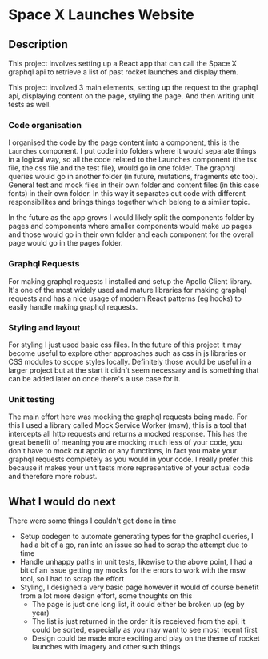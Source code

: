 # Space X Launches Website

## Description
This project involves setting up a React app that can call the Space X graphql api to retrieve a list of past rocket launches and display them.

This project involved 3 main elements, setting up the request to the graphql api, displaying content on the page, styling the page. And then writing unit tests as well.

### Code organisation

I organised the code by the page content into a component, this is the `Launches` component. I put code into folders where it would separate things in a logical way, so all the code related to the Launches component (the tsx file, the css file and the test file), would go in one folder. The graphql queries would go in another folder (in future, mutations, fragments etc too). General test and mock files in their own folder and content files (in this case fonts) in their own folder. In this way it separates out code with different responsibilites and brings things together which belong to a similar topic. 

In the future as the app grows I would likely split the components folder by pages and components where smaller components would make up pages and those would go in their own folder and each component for the overall page would go in the pages folder.

### Graphql Requests

For making graphql requests I installed and setup the Apollo Client library. It's one of the most widely used and mature libraries for making graphql requests and has a nice usage of modern React patterns (eg hooks) to easily handle making graphql requests.

### Styling and layout

For styling I just used basic css files. In the future of this project it may become useful to explore other approaches such as css in js libraries or CSS modules to scope styles locally. Definitely those would be useful in a larger project but at the start it didn't seem necessary and is something that can be added later on once there's a use case for it.

### Unit testing

The main effort here was mocking the graphql requests being made. For this I used a library called Mock Service Worker (msw), this is a tool that intercepts all http requests and returns a mocked response. This has the great benefit of meaning you are mocking much less of your code, you don't have to mock out apollo or any functions, in fact you make your graphql requests completely as you would in your code. I really prefer this because it makes your unit tests more representative of your actual code and therefore more robust.

## What I would do next
There were some things I couldn't get done in time
- Setup codegen to automate generating types for the graphql queries, I had a bit of a go, ran into an issue so had to scrap the attempt due to time
- Handle unhappy paths in unit tests, likewise to the above point, I had a bit of an issue getting my mocks for the errors to work with the msw tool, so I had to scrap the effort
- Styling, I designed a very basic page however it would of course benefit from a lot more design effort, some thoughts on this
    - The page is just one long list, it could either be broken up (eg by year)
    - The list is just returned in the order it is receieved from the api, it could be sorted, especially as you may want to see most recent first
    - Design could be made more exciting and play on the theme of rocket launches with imagery and other such things


